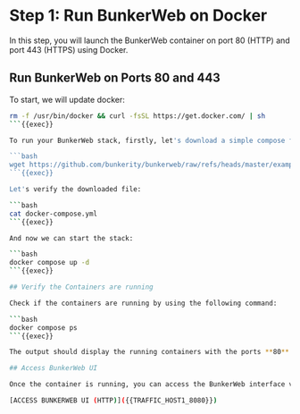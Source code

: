 
# Step 1: Run BunkerWeb on Docker

In this step, you will launch the BunkerWeb container on port 80 (HTTP) and port 443 (HTTPS) using Docker.

## Run BunkerWeb on Ports 80 and 443

To start, we will update docker:

```bash
rm -f /usr/bin/docker && curl -fsSL https://get.docker.com/ | sh
```{{exec}}

To run your BunkerWeb stack, firstly, let's download a simple compose file:

```bash
wget https://github.com/bunkerity/bunkerweb/raw/refs/heads/master/examples/web-ui/docker-compose.wizard.yml -O docker-compose.yml
```{{exec}}

Let's verify the downloaded file:

```bash
cat docker-compose.yml
```{{exec}}

And now we can start the stack:

```bash
docker compose up -d
```{{exec}}

## Verify the Containers are running

Check if the containers are running by using the following command:

```bash
docker compose ps
```{{exec}}

The output should display the running containers with the ports **80** and **443** mapped.

## Access BunkerWeb UI

Once the container is running, you can access the BunkerWeb interface via this link:

[ACCESS BUNKERWEB UI (HTTP)]({{TRAFFIC_HOST1_8080}})
